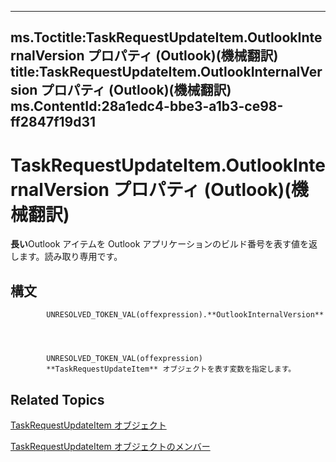 

---
ms.Toctitle:TaskRequestUpdateItem.OutlookInternalVersion プロパティ (Outlook)(機械翻訳)
title:TaskRequestUpdateItem.OutlookInternalVersion プロパティ (Outlook)(機械翻訳)
ms.ContentId:28a1edc4-bbe3-a1b3-ce98-ff2847f19d31
---
# TaskRequestUpdateItem.OutlookInternalVersion プロパティ (Outlook)(機械翻訳)




**長い**Outlook アイテムを Outlook アプリケーションのビルド番号を表す値を返します。読み取り専用です。

## 構文

            UNRESOLVED_TOKEN_VAL(offexpression).**OutlookInternalVersion**




            UNRESOLVED_TOKEN_VAL(offexpression)
            **TaskRequestUpdateItem** オブジェクトを表す変数を指定します。



## Related Topics

[TaskRequestUpdateItem オブジェクト](5bc407fe-b3f6-3e46-8b91-e2ed96292cec.md)

[TaskRequestUpdateItem オブジェクトのメンバー](f4a396b3-c2f7-68a7-efa7-877328a7fc21.md)




